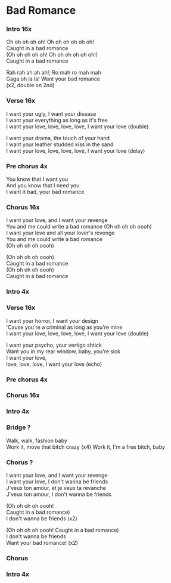 # Bad Romance


### Intro  16x
Oh oh oh oh oh! Oh oh oh oh oh oh!  
Caught in a bad romance  
(Oh oh oh oh oh! Oh oh oh oh oh oh!)  
Caught in a bad romance

Rah rah ah ah ah!; Ro mah ro mah mah  
Gaga oh la la! Want your bad romance  
(x2, double on 2nd)

### Verse  16x
I want your ugly, I want your disease  
I want your everything as long as it's free  
I want your love,
love, love, love, I want your love (double)  

I want your drama, the touch of your hand  
I want your leather studded kiss in the sand  
I want your love,
love, love, love, I want your love (delay)  

### Pre chorus  4x
You know that I want you  
And you know that I need you  
I want it bad, your bad romance  

### Chorus  16x
I want your love, and I want your revenge  
You and me could write a bad romance 
(Oh oh oh oh oooh)  
I want your love and all your lover's revenge  
You and me could write a bad romance  
(Oh oh oh oh oooh)  

(Oh oh oh oh oooh)   
Caught in a bad romance  
(Oh oh oh oh oooh)  
Caught in a bad romance  

### Intro  4x

### Verse  16x
I want your horror, I want your design  
'Cause you're a criminal as long as you're mine  
I want your love,
love, love, love, I want your love (double)  

I want your psycho, your vertigo shtick  
Want you in my rear window, baby, you're sick  
I want your love,  
love, love, love, I want your love (echo)  

### Pre chorus  4x

### Chorus  16x

### Intro  4x

### Bridge  ?
Walk, walk, fashion baby  
Work it, move that bitch crazy (x4) 
Work it, I'm a free bitch, baby  

### Chorus  ?
I want your love, and I want your revenge  
I want your love, I don't wanna be friends  
J'veux ton amour, et je veux ta revanche  
J'veux ton amour, I don't wanna be friends  

(Oh oh oh oh oooh!  
Caught in a bad romance)  
I don't wanna be friends (x2)

(Oh oh oh oh oooh!  Caught in a bad romance)  
I don't wanna be friends  
Want your bad romance! (x2)  

### Chorus  

### Intro  4x  